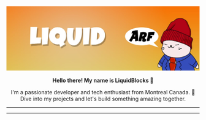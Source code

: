 <img src="./1500x500.jpg" />
<p align="center"><b>Hello there! My name is LiquidBlocks 👋</b></p>
<p align="center">I'm a passionate developer and tech enthusiast from Montreal Canada. 🍁<br/> Dive into my projects and let's build something amazing together.<p/>
<hr/>
<hr/>
